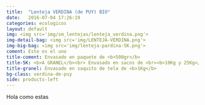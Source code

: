 ```yaml
---
title:  "Lenteja VERDINA (de PUY) BIO"
date:   2016-07-04 17:26:19
categories: ecologicos
layout: default
img: <img src='img/sm_lentejas/lenteja_verdina.png'>
img-detail-bag: <img src='img/LENTEJA-VERDINA.png'>
img-big-bag: <img src='img/lenteja-pardina-5K.png'>
coment: Este es el uno
title-coment: Envasado en paquete de <b>500gr</b>
title-5K: <b>A GRANEL</b><br> Envasado en sacos de <br><b>10Kg y 25Kg</b> 
title-granel: Envasado en saquito de tela de <b>1Kg</b> 
bg-class: verdina-de-puy
side: products-left
---
```


Hola como estas